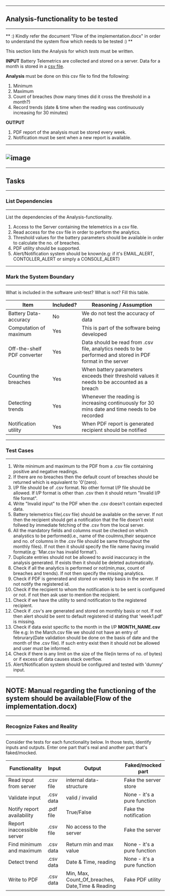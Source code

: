 ------------------------------------------------------------------------------------------------------------------------------------------------------------------------------
## Analysis-functionality to be tested
------------------------------------------------------------------------------------------------------------------------------------------------------------------------------

** :) Kindly refer the document "Flow of the implementation.docx" in order to understand the system flow which needs to be tested :) **

This section lists the Analysis for which _tests_ must be written.

**INPUT**
Battery Telemetrics are collected and stored on a server.
Data for a month is stored in a [csv file](https://en.wikipedia.org/wiki/Comma-separated_values).

**Analysis** must be done on this csv file to find the following:

1. Minimum
2. Maximum
3. Count of breaches (how many times did it cross the threshold in a month?)
4. Record trends (date & time when the reading was continuously increasing for 30 minutes)

**OUTPUT**
1. PDF report of the analysis must be stored every week.
2. Notification must be sent when a new report is available.

------------------------------------------------------------------------------------------------------------------------------------------------------------------------------
![image](https://user-images.githubusercontent.com/13776900/115596610-eb1a7900-a2f5-11eb-8ef4-255b46b43fad.png)
------------------------------------------------------------------------------------------------------------------------------------------------------------------------------

------------------------------------------------------------------------------------------------------------------------------------------------------------------------------
## Tasks
------------------------------------------------------------------------------------------------------------------------------------------------------------------------------
### List Dependencies
------------------------------------------------------------------------------------------------------------------------------------------------------------------------------

List the dependencies of the Analysis-functionality.

1. Access to the Server containing the telemetrics in a csv file.
2. Read access for the csv file in order to perform the analytics.
3. Threshold values for the battery parameters should be available in order to calculate the no. of breaches.
4. PDF utility should be supported.
5. Alert/Notification system should be known(e.g: if it's EMAIL_ALERT, CONTOLLER_ALERT or simply a CONSOLE_ALERT)

------------------------------------------------------------------------------------------------------------------------------------------------------------------------------
### Mark the System Boundary
------------------------------------------------------------------------------------------------------------------------------------------------------------------------------

What is included in the software unit-test? What is not? Fill this table.

| Item                      | Included?     | Reasoning / Assumption
|---------------------------|---------------|---------------------------------
Battery Data-accuracy       |     No        | We do not test the accuracy of data
Computation of maximum      |     Yes       | This is part of the software being developed
Off-the-shelf PDF converter |     Yes       | Data should be read from .csv file, analytics needs to be performed and stored in PDF format in the server
Counting the breaches       |     Yes       | When battery parameters exceeds their threshold values it needs to be accounted as a breach
Detecting trends            |     Yes       | Whenever the reading is increasing continuously for 30 mins date and time needs to be recorded
Notification utility        |     Yes       | When PDF report is generated recipient should be notified


------------------------------------------------------------------------------------------------------------------------------------------------------------------------------
### Test Cases
------------------------------------------------------------------------------------------------------------------------------------------------------------------------------

1. Write minimum and maximum to the PDF from a .csv file containing positive and negative readings.
2. If there are no breaches then the default count of breaches should be returned which is equivalent to '0'(zero).
3. I/P file should be of .csv format. No other format I/P file should be allowed. If I/P format is other than .csv then it should return "Invalid I/P file format".
4. Write "Invalid input" to the PDF when the .csv doesn't contain expected data.
5. Battery telemetrics file(.csv file) should be available on the server. If not then the recipient should get a notification that the file doesn't exist follwed by immediate    fetching of the .csv from the local server.
6. All the mandatory fields and columns must be checked on which analystics to be performed(i.e., name of the coulmns,their sequence and no. of columns in the .csv file should be same throughout the monthly files). If not then it should specify the file name having invalid format(e.g: 'Mar.csv has invalid format').
7. Duplicate entries should not be allowed to avoid inaccuracy in the analysis generated. If exists then it should be deleted automatically.
8. Check if all the analytics is performed or not(min,max, count of breaches and trends). If not then specify the missing analytics.
9. Check if PDF is generated and stored on weekly basis in the server. If not notify the registered id.
10. Check if the recipient to whom the notification is to be sent is configured or not. if not then ask user to mention the recipient.
11. Check if we have the utility to send notification to the registered recipient.
12. Check if .csv's are generated and stored on monthly basis or not. If not then alert should be sent to default registered id stating that 'week1.pdf' is missing.
13. Check if data exist specific to the month in the I/P **MONTH_NAME.csv** file e.g: In the March.csv file we should not have an entry of februrary(Date validation should be done on the basis of date and the month of the .csv file). If such entry exist then it should not be allowed and user must be informed.
14. Check if there is any limit on the size of the file(in terms of no. of bytes) or if excess of data causes stack overflow.
15. Alert/Notification system should be configured and tested with 'dummy' input.

------------------------------------------------------------------------------------------------------------------------------------------------------------------------------
**NOTE: Manual regarding the functioning of the system should be available(**Flow of the implementation.docx**)**
------------------------------------------------------------------------------------------------------------------------------------------------------------------------------

------------------------------------------------------------------------------------------------------------------------------------------------------------------------------
### Recognize Fakes and Reality
------------------------------------------------------------------------------------------------------------------------------------------------------------------------------

Consider the tests for each functionality below.
In those tests, identify inputs and outputs.
Enter one part that's real and another part that's faked/mocked.

| Functionality            | Input        | Output                                               | Faked/mocked part
|--------------------------|--------------|------------------------------------------------------|--------------------
Read input from server     | .csv file     | internal data-structure                             | Fake the server store
Validate input             | .csv data     | valid / invalid                                     | None - it's a pure function
Notify report availability | .pdf file     |  True/False                                         | Fake the notification
Report inaccessible server | .csv file     |  No access to the server                            | Fake the server
Find minimum and maximum   | .csv data     |  Return min and max value                           | None - it's a pure function
Detect trend               | .csv data     |  Date & Time, reading                               | None - it's a pure function
Write to PDF               | .csv data     |  Min, Max, Count_Of_breaches, Date,Time & Reading   | Fake PDF utility
